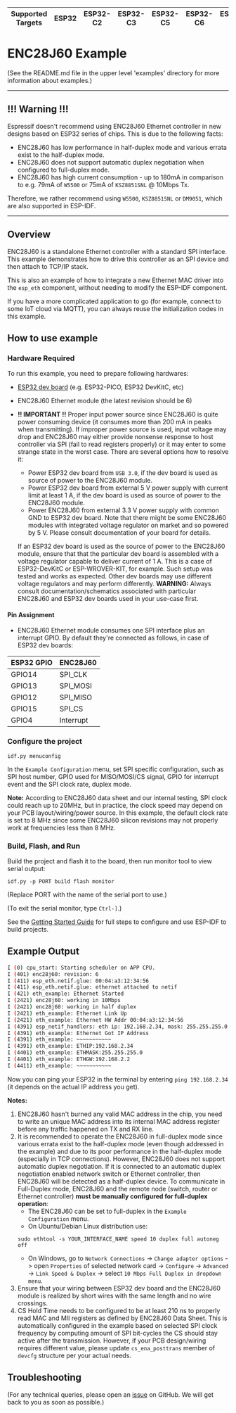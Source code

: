 | Supported Targets | ESP32 | ESP32-C2 | ESP32-C3 | ESP32-C5 | ESP32-C6 | ESP32-H2 | ESP32-P4 | ESP32-S2 | ESP32-S3 |
| ----------------- | ----- | -------- | -------- | -------- | -------- | -------- | -------- | -------- | -------- |

# ENC28J60 Example
(See the README.md file in the upper level 'examples' directory for more information about examples.)

---

## !!! Warning !!!

Espressif doesn't recommend using ENC28J60 Ethernet controller in new designs based on ESP32 series of chips. This is due to the following facts:
* ENC28J60 has low performance in half-duplex mode and various errata exist to the half-duplex mode.
* ENC28J60 does not support automatic duplex negotiation when configured to full-duplex mode.
* ENC28J60 has high current consumption - up to 180mA in comparison to e.g. 79mA of `W5500` or 75mA of `KSZ8851SNL` @ 10Mbps Tx.

Therefore, we rather recommend using `W5500`, `KSZ8851SNL` or `DM9051`, which are also supported in ESP-IDF.

---

## Overview

ENC28J60 is a standalone Ethernet controller with a standard SPI interface. This example demonstrates how to drive this controller as an SPI device and then attach to TCP/IP stack.

This is also an example of how to integrate a new Ethernet MAC driver into the `esp_eth` component, without needing to modify the ESP-IDF component.

If you have a more complicated application to go (for example, connect to some IoT cloud via MQTT), you can always reuse the initialization codes in this example.

## How to use example

### Hardware Required

To run this example, you need to prepare following hardwares:
* [ESP32 dev board](https://www.espressif.com/en/products/devkits) (e.g. ESP32-PICO, ESP32 DevKitC, etc)
* ENC28J60 Ethernet module (the latest revision should be 6)
* **!! IMPORTANT !!** Proper input power source since ENC28J60 is quite power consuming device (it consumes more than 200 mA in peaks when transmitting). If improper power source is used, input voltage may drop and ENC28J60 may either provide nonsense response to host controller via SPI (fail to read registers properly) or it may enter to some strange state in the worst case. There are several options how to resolve it:
  * Power ESP32 dev board from `USB 3.0`, if the dev board is used as source of power to the ENC28J60 module.
  * Power ESP32 dev board from external 5 V power supply with current limit at least 1 A, if the dev board is used as source of power to the ENC28J60 module.
  * Power ENC28J60 from external 3.3 V power supply with common GND to ESP32 dev board. Note that there might be some ENC28J60 modules with integrated voltage regulator on market and so powered by 5 V. Please consult documentation of your board for details.

  If an ESP32 dev board is used as the source of power to the ENC28J60 module, ensure that that the particular dev board is assembled with a voltage regulator capable to deliver current of 1 A. This is a case of ESP32-DevKitC or ESP-WROVER-KIT, for example. Such setup was tested and works as expected. Other dev boards may use different voltage regulators and may perform differently.
  **WARNING:** Always consult documentation/schematics associated with particular ENC28J60 and ESP32 dev boards used in your use-case first.

#### Pin Assignment

* ENC28J60 Ethernet module consumes one SPI interface plus an interrupt GPIO. By default they're connected as follows, in case of ESP32 dev boards:

| ESP32 GPIO | ENC28J60    |
| ---------- | ----------- |
| GPIO14     | SPI_CLK     |
| GPIO13     | SPI_MOSI    |
| GPIO12     | SPI_MISO    |
| GPIO15     | SPI_CS      |
| GPIO4      | Interrupt   |

### Configure the project

```
idf.py menuconfig
```

In the `Example Configuration` menu, set SPI specific configuration, such as SPI host number, GPIO used for MISO/MOSI/CS signal, GPIO for interrupt event and the SPI clock rate, duplex mode.

**Note:** According to ENC28J60 data sheet and our internal testing, SPI clock could reach up to 20MHz, but in practice, the clock speed may depend on your PCB layout/wiring/power source. In this example, the default clock rate is set to 8 MHz since some ENC28J60 silicon revisions may not properly work at frequencies less than 8 MHz.

### Build, Flash, and Run

Build the project and flash it to the board, then run monitor tool to view serial output:

```
idf.py -p PORT build flash monitor
```

(Replace PORT with the name of the serial port to use.)

(To exit the serial monitor, type ``Ctrl-]``.)

See the [Getting Started Guide](https://docs.espressif.com/projects/esp-idf/en/latest/get-started/index.html) for full steps to configure and use ESP-IDF to build projects.

## Example Output

```bash
I (0) cpu_start: Starting scheduler on APP CPU.
I (401) enc28j60: revision: 6
I (411) esp_eth.netif.glue: 00:04:a3:12:34:56
I (411) esp_eth.netif.glue: ethernet attached to netif
I (421) eth_example: Ethernet Started
I (2421) enc28j60: working in 10Mbps
I (2421) enc28j60: working in half duplex
I (2421) eth_example: Ethernet Link Up
I (2421) eth_example: Ethernet HW Addr 00:04:a3:12:34:56
I (4391) esp_netif_handlers: eth ip: 192.168.2.34, mask: 255.255.255.0, gw: 192.168.2.2
I (4391) eth_example: Ethernet Got IP Address
I (4391) eth_example: ~~~~~~~~~~~
I (4391) eth_example: ETHIP:192.168.2.34
I (4401) eth_example: ETHMASK:255.255.255.0
I (4401) eth_example: ETHGW:192.168.2.2
I (4411) eth_example: ~~~~~~~~~~~
```

Now you can ping your ESP32 in the terminal by entering `ping 192.168.2.34` (it depends on the actual IP address you get).

**Notes:**
1. ENC28J60 hasn't burned any valid MAC address in the chip, you need to write an unique MAC address into its internal MAC address register before any traffic happened on TX and RX line.
2. It is recommended to operate the ENC28J60 in full-duplex mode since various errata exist to the half-duplex mode (even though addressed in the example) and due to its poor performance in the half-duplex mode (especially in TCP connections). However, ENC28J60 does not support automatic duplex negotiation. If it is connected to an automatic duplex negotiation enabled network switch or Ethernet controller, then ENC28J60 will be detected as a half-duplex device. To communicate in Full-Duplex mode, ENC28J60 and the remote node (switch, router or Ethernet controller) **must be manually configured for full-duplex operation**:
   * The ENC28J60 can be set to full-duplex in the `Example Configuration` menu.
   * On Ubuntu/Debian Linux distribution use:
    ```
    sudo ethtool -s YOUR_INTERFACE_NAME speed 10 duplex full autoneg off
    ```
   * On Windows, go to `Network Connections` -> `Change adapter options` -> open `Properties` of selected network card -> `Configure` -> `Advanced` -> `Link Speed & Duplex` -> select `10 Mbps Full Duplex in dropdown menu`.
3. Ensure that your wiring between ESP32 dev board and the ENC28J60 module is realized by short wires with the same length and no wire crossings.
4. CS Hold Time needs to be configured to be at least 210 ns to properly read MAC and MII registers as defined by ENC28J60 Data Sheet. This is automatically configured in the example based on selected SPI clock frequency by computing amount of SPI bit-cycles the CS should stay active after the transmission. However, if your PCB design/wiring requires different value, please update `cs_ena_posttrans` member of `devcfg` structure per your actual needs.


## Troubleshooting

(For any technical queries, please open an [issue](https://github.com/espressif/esp-idf/issues) on GitHub. We will get back to you as soon as possible.)
